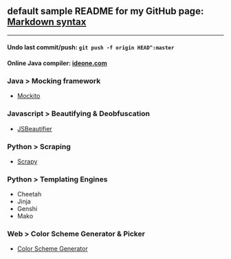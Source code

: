 ## default sample README for my GitHub page: [Markdown syntax](http://daringfireball.net/projects/markdown/syntax)
---

#### Undo last commit/push: `git push -f origin HEAD^:master`
#### Online Java compiler: [ideone.com](https://ideone.com)

### Java > Mocking framework
 * [Mockito](http://mockito.org)

### Javascript > Beautifying & Deobfuscation
 * [JSBeautifier](http://jsbeautifier.org/)

### Python > Scraping
 * [Scrapy](http://scrapy.org)

### Python > Templating Engines
 * Cheetah
 * Jinja
 * Genshi
 * Mako

### Web > Color Scheme Generator & Picker
 * [Color Scheme Generator](http://www.colorschemer.com/online.html)
